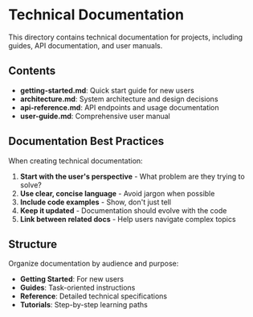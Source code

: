 # Technical Documentation

This directory contains technical documentation for projects, including guides, API documentation, and user manuals.

## Contents

- **getting-started.md**: Quick start guide for new users
- **architecture.md**: System architecture and design decisions
- **api-reference.md**: API endpoints and usage documentation
- **user-guide.md**: Comprehensive user manual

## Documentation Best Practices

When creating technical documentation:

1. **Start with the user's perspective** - What problem are they trying to solve?
2. **Use clear, concise language** - Avoid jargon when possible
3. **Include code examples** - Show, don't just tell
4. **Keep it updated** - Documentation should evolve with the code
5. **Link between related docs** - Help users navigate complex topics

## Structure

Organize documentation by audience and purpose:
- **Getting Started**: For new users
- **Guides**: Task-oriented instructions
- **Reference**: Detailed technical specifications
- **Tutorials**: Step-by-step learning paths
